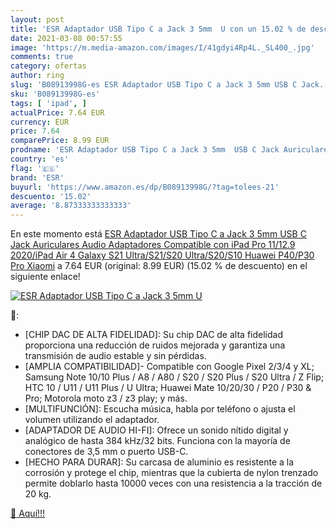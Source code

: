 ```yaml
---
layout: post
title: 'ESR Adaptador USB Tipo C a Jack 3 5mm  U con un 15.02 % de descuento'
date: 2021-03-08 00:57:55
image: 'https://m.media-amazon.com/images/I/41gdyi4Rp4L._SL400_.jpg'
comments: true
category: ofertas
author: ring
slug: 'B08913998G-es ESR Adaptador USB Tipo C a Jack 3 5mm USB C Jack...'
sku: 'B08913998G-es'
tags: [ 'ipad', ]
actualPrice: 7.64 EUR
currency: EUR
price: 7.64
comparePrice: 8.99 EUR
prodname: 'ESR Adaptador USB Tipo C a Jack 3 5mm  USB C Jack Auriculares Audio Adaptadores Compatible con iPad Pro 11/12.9 2020/iPad Air 4  Galaxy S21 Ultra/S21/S20 Ultra/S20/S10  Huawei P40/P30 Pro  Xiaomi'
country: 'es'
flag: '🇪🇸'
brand: 'ESR'
buyurl: 'https://www.amazon.es/dp/B08913998G/?tag=tolees-21'
descuento: '15.02'
average: '8.87333333333333'
---
```


En este momento está [ESR Adaptador USB Tipo C a Jack 3 5mm  USB C Jack Auriculares Audio Adaptadores Compatible con iPad Pro 11/12.9 2020/iPad Air 4  Galaxy S21 Ultra/S21/S20 Ultra/S20/S10  Huawei P40/P30 Pro  Xiaomi](https://www.amazon.es/dp/B08913998G/?tag=tolees-21) a 7.64 EUR (original: 8.99 EUR) (15.02 %  de descuento) en el siguiente enlace!

[![ESR Adaptador USB Tipo C a Jack 3 5mm  U](https://m.media-amazon.com/images/I/41gdyi4Rp4L._SL400_.jpg)](https://www.amazon.es/dp/B08913998G/?tag=tolees-21)

🔎:

- [CHIP DAC DE ALTA FIDELIDAD]: Su chip DAC de alta fidelidad proporciona una reducción de ruidos mejorada y garantiza una transmisión de audio estable y sin pérdidas.
- [AMPLIA COMPATIBILIDAD]- Compatible con Google Pixel 2/3/4 y XL; Samsung Note 10/10 Plus / A8 / A80 / S20 / S20 Plus / S20 Ultra / Z Flip; HTC 10 / U11 / U11 Plus / U Ultra; Huawei Mate 10/20/30 / P20 / P30 & Pro; Motorola moto z3 / z3 play; y más.
- [MULTIFUNCIÓN]: Escucha música, habla por teléfono o ajusta el volumen utilizando el adaptador.
- [ADAPTADOR DE AUDIO HI-FI]: Ofrece un sonido nítido digital y analógico de hasta 384 kHz/32 bits. Funciona con la mayoría de conectores de 3,5 mm o puerto USB-C.
- [HECHO PARA DURAR]: Su carcasa de aluminio es resistente a la corrosión y protege el chip, mientras que la cubierta de nylon trenzado permite doblarlo hasta 10000 veces con una resistencia a la tracción de 20 kg.

[🛒 Aquí!!!](https://www.amazon.es/dp/B08913998G/?tag=tolees-21)
